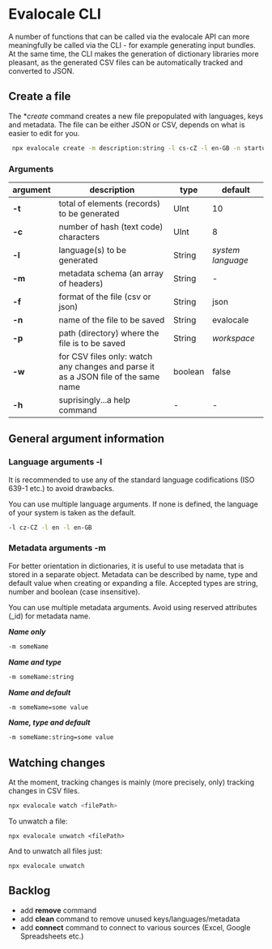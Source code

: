 # Evalocale CLI

A number of functions that can be called via the evalocale API can more meaningfully be called via the CLI - for example generating input bundles. At the same time, the CLI makes the generation of dictionary libraries more pleasant, as the generated CSV files can be automatically tracked and converted to JSON.

## Create a file

The **create* command creates a new file prepopulated with languages, keys and metadata. The file can be either JSON or CSV, depends on what is easier to edit for you.

```bash
 npx evalocale create -m description:string -l cs-cZ -l en-GB -n startup -f csv -t 100
```

### Arguments

| **argument** | **description** | **type** | **default**|
| --- | --- | --- | --- |
| **-t** | total of elements (records) to be generated | UInt | 10 |
| **-c** | number of hash (text code) characters | UInt | 8 |
| **-l** | language(s) to be generated | String | *system language* |
| **-m** | metadata schema (an array of headers) | String | - |
| **-f** | format of the file (csv or json) | String | json |
| **-n** | name of the file to be saved | String | evalocale |
| **-p** | path (directory) where the file is to be saved | String | *workspace* |
| **-w** | for CSV files only: watch any changes and parse it as a JSON file of the same name | boolean | false |
| **-h** | suprisingly...a help command | - | - |

## General argument information

### Language arguments -l

It is recommended to use any of the standard language codifications (ISO 639-1 etc.) to avoid drawbacks.

You can use multiple language arguments. If none is defined, the language of your system is taken as the default.

```bash
-l cz-CZ -l en -l en-GB
```

### Metadata arguments -m

For better orientation in dictionaries, it is useful to use metadata that is stored in a separate object. Metadata can be described by name, type and default value when creating or expanding a file. Accepted types are string, number and boolean (case insensitive).

You can use multiple metadata arguments. Avoid using reserved attributes (_id) for metadata name.

***Name only***

```bash
-m someName
```

***Name and type***

```bash
-m someName:string
```

***Name and default***

```bash
-m someName=some value
```

***Name, type and default***

```bash
-m someName:string=some value
```

## Watching changes

At the moment, tracking changes is mainly (more precisely, only) tracking changes in CSV files.

```bash
npx evalocale watch <filePath>
```

To unwatch a file:

```npx
npx evalocale unwatch <filePath>
```

And to unwatch all files just:

```npx
npx evalocale unwatch
```

## Backlog

- add **remove** command
- add **clean** command to remove unused keys/languages/metadata
- add **connect** command to connect to various sources (Excel, Google Spreadsheets etc.)
